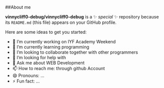 ##About me


**vinnycliff0-debug/vinnycliff0-debug** is a ✨ _special_ ✨ repository because its `README.md` (this file) appears on your GitHub profile.

Here are some ideas to get you started:

- 🔭 I’m currently working on IYF Academy Weekend 
- 🌱 I’m currently learning programming
- 👯 I’m looking to collaborate together with other programmers
- 🤔 I’m looking for help with 
- 💬 Ask me about WEB Development
- 📫 How to reach me: through github Account
- 😄 Pronouns: ...
- ⚡ Fun fact: ...

